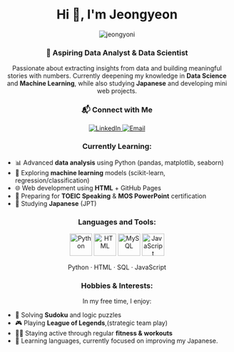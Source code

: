 <h1 align="center">Hi 👋, I'm Jeongyeon</h1>
<p align="center"> 
  <img src="https://komarev.com/ghpvc/?username=jeongyoni&label=Profile%20views&color=0e75b6&style=flat" alt="jeongyoni" /> 
</p>

<h3 align="center">💼 Aspiring Data Analyst & Data Scientist</h3>

<p align="center">
  Passionate about extracting insights from data and building meaningful stories with numbers.  
  Currently deepening my knowledge in <strong>Data Science</strong> and <strong>Machine Learning</strong>, while also studying <strong>Japanese</strong> and developing mini web projects.
</p>


<h3 align="center">📬 Connect with Me</h3>

<p align="center">
  <a href="https://linkedin.com/in/jeongyeon" target="_blank" rel="noreferrer">
    <img src="https://img.shields.io/badge/LinkedIn-0077B5?style=flat&logo=linkedin&logoColor=white" alt="LinkedIn"/>
  </a>
  <a href="mailto:jungyoni990604@gmail.com" target="_blank" rel="noreferrer">
    <img src="https://img.shields.io/badge/Gmail-D14836?style=flat&logo=gmail&logoColor=white" alt="Email"/>
  </a>
</p>


<h3 align="center">Currently Learning:</h3>
<ul>
  <li>📊 Advanced <strong>data analysis</strong> using Python (pandas, matplotlib, seaborn)</li>
  <li>🧠 Exploring <strong>machine learning</strong> models (scikit-learn, regression/classification)</li>
  <li>🌐 Web development using <strong>HTML</strong> + GitHub Pages</li>
  <li>🧩 Preparing for <strong>TOEIC Speaking</strong> & <strong>MOS PowerPoint</strong> certification</li>
  <li>💬 Studying <strong>Japanese</strong> (JPT)</li>
</ul>

<h3 align="center">Languages and Tools:</h3>
<p align="center">
  <img src="https://cdn.jsdelivr.net/gh/devicons/devicon/icons/python/python-original.svg" alt="Python" width="50"/> 
  <img src="https://cdn.jsdelivr.net/gh/devicons/devicon/icons/html5/html5-original.svg" alt="HTML" width="50"/>
  <img src="https://cdn.jsdelivr.net/gh/devicons/devicon/icons/mysql/mysql-original.svg" alt="MySQL" width="50"/>
  <img src="https://cdn.jsdelivr.net/gh/devicons/devicon/icons/javascript/javascript-original.svg" alt="JavaScript" width="50"/>
</p>
<p align="center">
  Python · HTML · SQL · JavaScript
</p>

<h3 align="center">Hobbies & Interests:</h3>
<p align="center">
  In my free time, I enjoy:
  <ul>
    <li>🧩 Solving <strong>Sudoku</strong> and logic puzzles</li>
    <li>🎮 Playing <strong>League of Legends</strong>,(strategic team play)</li>
    <li>🏋️‍♂️ Staying active through regular <strong>fitness & workouts</strong></li>
    <li>💬 Learning languages, currently focused on improving my Japanese.</li>
  </ul>
</p>

</p>
